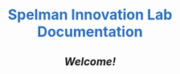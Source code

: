 <link rel="stylesheet" href="css/images.css" />
<div style="color:#2c70ba">
<h1 align="center">Spelman Innovation Lab Documentation</h1>
</div>
<h2 align="center"><i>Welcome!</i></h2>

<!--------- BEGIN: Draw the medallion --------->
<div>
        <style type="text/css">

        .il_icon {
            width: 72px;
        }

        .foot_bar {
            border-radius: 0px;
            xbackground: #f0f0f0;
            padding: 10px;
        }

        .img-container {
            width: 288px;
            height: 288px;
            position: relative;
            xborder-radius: 100rem;
            xdisplay: flex;
            align-items: center;
            justify-content: center;
            margin-left: auto;
            margin-right: auto;
            display: block        }

        .logo-container {
            width: 288px;
            height: 288px;
            xbackground: lightgreen;
            position: absolute;
            top: 0px;
            left: 0px;
            display: flex;
            align-items: center;
            justify-content: center
        }

        .icons-container {
            width: 288px;
            height: 288px;
            xbackground: pink;
            position: absolute;
            top: 0px;
            left: 0px
        }


        .icons-container {
            animation: rotate 30s linear infinite;
            transform-origin: center
        }

        .icon-box {
            width: 108px;
            height: 72px;
            transform-origin: center right;
            position: absolute;
            top: 72px
        }

        .icon-inner {
            width: 0px;
            height: 0px;
        }

        .icon_div {
            background-size: cover;
            width: 72px;
            height: 72px;
            animation: rotate 30s linear reverse infinite
        }


        .icon-box-1 {
            transform: rotate(0)
        }

        .icon-box-2 {
            transform: rotate(45deg)
        }

        .icon-inner-2 {
            transform: rotateZ(-45deg)
        }

        .icon-box-3 {
            transform: rotate(90deg)
        }

        .icon-inner-3 {
            transform: rotateZ(-90deg)
        }

        .icon-box-4 {
            transform: rotate(135deg)
        }

        .icon-inner-4 {
            transform: rotateZ(-135deg)
        }

        .icon-box-5 {
            transform: rotate(180deg)
        }

        .icon-inner-5 {
            transform: rotateZ(-180deg)
        }

        .icon-box-6 {
            transform: rotate(225deg)
        }

        .icon-inner-6 {
            transform: rotateZ(-225deg)
        }

        .icon-box-7 {
            transform: rotate(270deg)
        }

        .icon-inner-7 {
            transform: rotateZ(-270deg)
        }

        .icon-box-8 {
            transform: rotate(315deg)
        }

        .icon-inner-8 {
            transform: rotateZ(-315deg)
        }

        @keyframes rotate {
            0% {
                transform: rotateZ(0)
            }
            100% {
                transform: rotateZ(360deg)
            }
        }       

        </style>


        <div class="foot_bar" data-module-index="0">
            <div class="img-container">

                <div class="logo-container">
                    <img src="medallion/icon_00.png" width="128"></img>
                </div>

                <div class="icons-container">
                    <div class="icon-box icon-box-1">
                        <div class="icon-inner icon-inner-1">
                            <div class="icon_div">
                                <img class="il_icon" src="medallion/icon_01.png"></img>
                            </div>
                        </div>
                    </div>
                    <div class="icon-box icon-box-2">
                        <div class="icon-inner icon-inner-2">
                            <div class="icon_div">
                                <img class="il_icon" src="medallion/icon_02.png"></img>
                            </div>
                        </div>
                    </div>
                    <div class="icon-box icon-box-3">
                        <div class="icon-inner icon-inner-3">
                            <div class="icon_div">
                                <img class="il_icon" src="medallion/icon_03.png"></img>
                            </div>
                        </div>
                    </div>
                    <div class="icon-box icon-box-4">
                        <div class="icon-inner icon-inner-4">
                            <div class="icon_div">
                                <img class="il_icon" src="medallion/icon_04.png"></img>
                            </div>
                        </div>
                    </div>
                    <div class="icon-box icon-box-5">
                        <div class="icon-inner icon-inner-5">
                            <div class="icon_div">
                                <img class="il_icon" src="medallion/icon_05.png"></img>
                            </div>
                        </div>
                    </div>
                    <div class="icon-box icon-box-6">
                        <div class="icon-inner icon-inner-6">
                            <div class="icon_div">
                                <img class="il_icon" src="medallion/icon_06.png"></img>
                            </div>
                        </div>
                    </div>
                    <div class="icon-box icon-box-7">
                        <div class="icon-inner icon-inner-7">
                            <div class="icon_div">
                                <img class="il_icon" src="medallion/icon_07.png"></img>
                            </div>
                        </div>
                    </div>
                    <div class="icon-box icon-box-8">
                        <div class="icon-inner icon-inner-8">
                            <div class="icon_div">
                                <img class="il_icon" src="medallion/icon_08.png"></img>
                            </div>
                        </div>
                    </div>

                </div>
            </div>
        </div>
</div>

<!--------- END: Draw the medallion --------->

<br/><hr/>
![](images/il_logo.png?style=left30)
![](images/doed_logo.png?style=right10)
